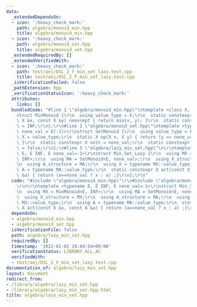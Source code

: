 ```yaml
---
data:
  _extendedDependsOn:
  - icon: ':heavy_check_mark:'
    path: algebra/monoid_min.hpp
    title: algebra/monoid_min.hpp
  - icon: ':heavy_check_mark:'
    path: algebra/monoid_set.hpp
    title: algebra/monoid_set.hpp
  _extendedRequiredBy: []
  _extendedVerifiedWith:
  - icon: ':heavy_check_mark:'
    path: test/aoj/DSL_2_F_min_set_lazy.test.cpp
    title: test/aoj/DSL_2_F_min_set_lazy.test.cpp
  _isVerificationFailed: false
  _pathExtension: hpp
  _verificationStatusIcon: ':heavy_check_mark:'
  attributes:
    links: []
  bundledCode: "#line 1 \"algebra/monoid_min.hpp\"\ntemplate <class X, X INF>\r\n\
    struct MinMonoid {\r\n  using value_type = X;\r\n  static constexpr X op(const\
    \ X &x, const X &y) noexcept { return min(x, y); }\r\n  static constexpr X unit\
    \ = INF;\r\n};\r\n#line 1 \"algebra/monoid_set.hpp\"\ntemplate <typename E, E\
    \ none_val = E(-1)>\r\nstruct SetMonoid {\r\n  using value_type = E;\r\n  using\
    \ X = value_type;\r\n  static X op(X x, X y) { return (y == none_val ? x : y);\
    \ }\r\n  static constexpr X unit = none_val;\r\n  static constexpr bool commute\
    \ = false;\r\n};\n#line 3 \"algebra/lazy_min_set.hpp\"\n\r\ntemplate <typename\
    \ E, E INF, E none_val=-1>\r\nstruct Min_Set_Lazy {\r\n  using MX = MinMonoid<E,\
    \ INF>;\r\n  using MA = SetMonoid<E, none_val>;\r\n  using X_structure = MX;\r\
    \n  using A_structure = MA;\r\n  using X = typename MX::value_type;\r\n  using\
    \ A = typename MA::value_type;\r\n  static constexpr X act(const X &x, const A\
    \ &a) { return (a==none_val ? x : a) ;}\r\n};\r\n"
  code: "#include \"algebra/monoid_min.hpp\"\r\n#include \"algebra/monoid_set.hpp\"\
    \r\n\r\ntemplate <typename E, E INF, E none_val=-1>\r\nstruct Min_Set_Lazy {\r\
    \n  using MX = MinMonoid<E, INF>;\r\n  using MA = SetMonoid<E, none_val>;\r\n\
    \  using X_structure = MX;\r\n  using A_structure = MA;\r\n  using X = typename\
    \ MX::value_type;\r\n  using A = typename MA::value_type;\r\n  static constexpr\
    \ X act(const X &x, const A &a) { return (a==none_val ? x : a) ;}\r\n};\r\n"
  dependsOn:
  - algebra/monoid_min.hpp
  - algebra/monoid_set.hpp
  isVerificationFile: false
  path: algebra/lazy_min_set.hpp
  requiredBy: []
  timestamp: '2022-01-01 20:04:54+09:00'
  verificationStatus: LIBRARY_ALL_AC
  verifiedWith:
  - test/aoj/DSL_2_F_min_set_lazy.test.cpp
documentation_of: algebra/lazy_min_set.hpp
layout: document
redirect_from:
- /library/algebra/lazy_min_set.hpp
- /library/algebra/lazy_min_set.hpp.html
title: algebra/lazy_min_set.hpp
---
```


